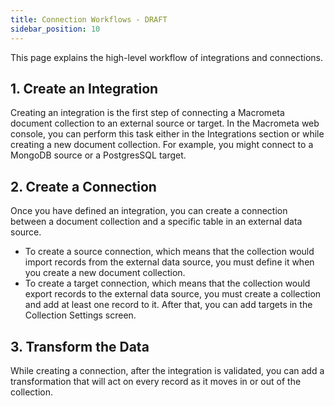 ```yaml
---
title: Connection Workflows - DRAFT
sidebar_position: 10
---
```


This page explains the high-level workflow of integrations and connections.

## 1. Create an Integration

Creating an integration is the first step of connecting a Macrometa document collection to an external source or target. In the Macrometa web console, you can perform this task either in the Integrations section or while creating a new document collection. For example, you might connect to a MongoDB source or a PostgresSQL target.

## 2. Create a Connection

Once you have defined an integration, you can create a connection between a document collection and a specific table in an external data source.

- To create a source connection, which means that the collection would import records from the external data source, you must define it when you create a new document collection.
- To create a target connection, which means that the collection would export records to the external data source, you must create a collection and add at least one record to it. After that, you can add targets in the Collection Settings screen.

## 3. Transform the Data

While creating a connection, after the integration is validated, you can add a transformation that will act on every record as it moves in or out of the collection.
